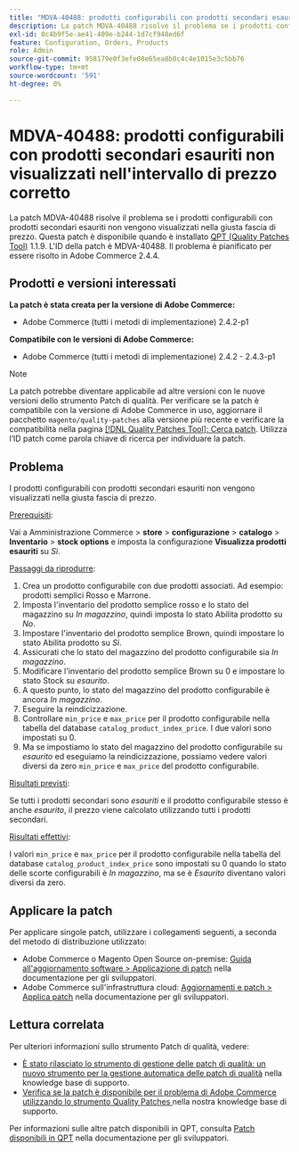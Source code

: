 ```yaml
---
title: "MDVA-40488: prodotti configurabili con prodotti secondari esauriti non visualizzati nell'intervallo di prezzo corretto"
description: La patch MDVA-40488 risolve il problema se i prodotti configurabili con prodotti secondari esauriti non vengono visualizzati nella giusta fascia di prezzo. Questa patch è disponibile quando è installato [Quality Patches Tool (QPT)](/help/announcements/adobe-commerce-announcements/magento-quality-patches-released-new-tool-to-self-serve-quality-patches.md) 1.1.9. L'ID della patch è MDVA-40488. Il problema è pianificato per essere risolto in Adobe Commerce 2.4.4.
exl-id: 0c4b9f5e-ae41-409e-b244-1d7cf948ed6f
feature: Configuration, Orders, Products
role: Admin
source-git-commit: 958179e0f3efe08e65ea8b0c4c4e1015e3c5bb76
workflow-type: tm+mt
source-wordcount: '591'
ht-degree: 0%

---
```


# MDVA-40488: prodotti configurabili con prodotti secondari esauriti non visualizzati nell&#39;intervallo di prezzo corretto

La patch MDVA-40488 risolve il problema se i prodotti configurabili con prodotti secondari esauriti non vengono visualizzati nella giusta fascia di prezzo. Questa patch è disponibile quando è installato [QPT (Quality Patches Tool)](/help/announcements/adobe-commerce-announcements/magento-quality-patches-released-new-tool-to-self-serve-quality-patches.md) 1.1.9. L&#39;ID della patch è MDVA-40488. Il problema è pianificato per essere risolto in Adobe Commerce 2.4.4.

## Prodotti e versioni interessati

**La patch è stata creata per la versione di Adobe Commerce:**

* Adobe Commerce (tutti i metodi di implementazione) 2.4.2-p1

**Compatibile con le versioni di Adobe Commerce:**

* Adobe Commerce (tutti i metodi di implementazione) 2.4.2 - 2.4.3-p1

>[!NOTE]
>
>La patch potrebbe diventare applicabile ad altre versioni con le nuove versioni dello strumento Patch di qualità. Per verificare se la patch è compatibile con la versione di Adobe Commerce in uso, aggiornare il pacchetto `magento/quality-patches` alla versione più recente e verificare la compatibilità nella pagina [[!DNL Quality Patches Tool]: Cerca patch](https://devdocs.magento.com/quality-patches/tool.html#patch-grid). Utilizza l’ID patch come parola chiave di ricerca per individuare la patch.

## Problema

I prodotti configurabili con prodotti secondari esauriti non vengono visualizzati nella giusta fascia di prezzo.

<u>Prerequisiti</u>:

Vai a Amministrazione Commerce > **store** > **configurazione** > **catalogo** > **Inventario** > **stock options** e imposta la configurazione **Visualizza prodotti esauriti** su *Sì*.

<u>Passaggi da riprodurre</u>:

1. Crea un prodotto configurabile con due prodotti associati. Ad esempio: prodotti semplici Rosso e Marrone.
1. Imposta l&#39;inventario del prodotto semplice rosso e lo stato del magazzino su *In magazzino*, quindi imposta lo stato Abilita prodotto su *No*.
1. Impostare l&#39;inventario del prodotto semplice Brown, quindi impostare lo stato Abilita prodotto su *Sì*.
1. Assicurati che lo stato del magazzino del prodotto configurabile sia *In magazzino*.
1. Modificare l&#39;inventario del prodotto semplice Brown su 0 e impostare lo stato Stock su *esaurito*.
1. A questo punto, lo stato del magazzino del prodotto configurabile è ancora *In magazzino*.
1. Eseguire la reindicizzazione.
1. Controllare `min_price` e `max_price` per il prodotto configurabile nella tabella del database `catalog_product_index_price`. I due valori sono impostati su 0.
1. Ma se impostiamo lo stato del magazzino del prodotto configurabile su *esaurito* ed eseguiamo la reindicizzazione, possiamo vedere valori diversi da zero `min_price` e `max_price` del prodotto configurabile.

<u>Risultati previsti</u>:

Se tutti i prodotti secondari sono *esauriti* e il prodotto configurabile stesso è anche *esaurito*, il prezzo viene calcolato utilizzando tutti i prodotti secondari.

<u>Risultati effettivi</u>:

I valori `min_price` e `max_price` per il prodotto configurabile nella tabella del database `catalog_product_index_price` sono impostati su 0 quando lo stato delle scorte configurabili è *In magazzino*, ma se è *Esaurito* diventano valori diversi da zero.

## Applicare la patch

Per applicare singole patch, utilizzare i collegamenti seguenti, a seconda del metodo di distribuzione utilizzato:

* Adobe Commerce o Magento Open Source on-premise: [Guida all&#39;aggiornamento software > Applicazione di patch](https://devdocs.magento.com/guides/v2.4/comp-mgr/patching/mqp.html) nella documentazione per gli sviluppatori.
* Adobe Commerce sull&#39;infrastruttura cloud: [Aggiornamenti e patch > Applica patch](https://devdocs.magento.com/cloud/project/project-patch.html) nella documentazione per gli sviluppatori.

## Lettura correlata

Per ulteriori informazioni sullo strumento Patch di qualità, vedere:

* [È stato rilasciato lo strumento di gestione delle patch di qualità: un nuovo strumento per la gestione automatica delle patch di qualità](/help/announcements/adobe-commerce-announcements/magento-quality-patches-released-new-tool-to-self-serve-quality-patches.md) nella knowledge base di supporto.
* [Verifica se la patch è disponibile per il problema di Adobe Commerce utilizzando lo strumento Quality Patches ](/help/support-tools/patches-available-in-qpt-tool/check-patch-for-magento-issue-with-magento-quality-patches.md) nella nostra knowledge base di supporto.

Per informazioni sulle altre patch disponibili in QPT, consulta [Patch disponibili in QPT](https://devdocs.magento.com/quality-patches/tool.html#patch-grid) nella documentazione per gli sviluppatori.
